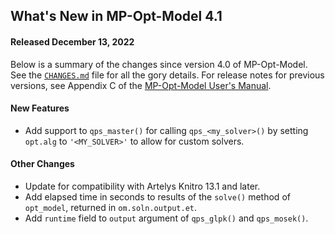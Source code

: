 What's New in MP-Opt-Model 4.1
------------------------------

#### Released December 13, 2022

Below is a summary of the changes since version 4.0 of MP-Opt-Model. See
the [`CHANGES.md`][1] file for all the gory details. For release notes
for previous versions, see Appendix C of the [MP-Opt-Model User's
Manual][2].


#### New Features
  - Add support to `qps_master()` for calling `qps_<my_solver>()` by
    setting `opt.alg` to `'<MY_SOLVER>'` to allow for custom solvers.

#### Other Changes
  - Update for compatibility with Artelys Knitro 13.1 and later.
  - Add elapsed time in seconds to results of the `solve()` method of
    `opt_model`, returned in `om.soln.output.et`.
  - Add `runtime` field to `output` argument of `qps_glpk()` and
    `qps_mosek()`.


[1]: ../../CHANGES.md
[2]: ../MP-Opt-Model-manual.pdf
